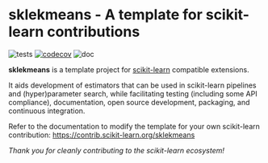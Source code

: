 sklekmeans - A template for scikit-learn contributions
============================================================

![tests](https://github.com/scikit-learn-contrib/sklekmeans/actions/workflows/python-app.yml/badge.svg)
[![codecov](https://codecov.io/gh/scikit-learn-contrib/sklekmeans/graph/badge.svg?token=L0XPWwoPLw)](https://codecov.io/gh/scikit-learn-contrib/sklekmeans)
![doc](https://github.com/scikit-learn-contrib/sklekmeans/actions/workflows/deploy-gh-pages.yml/badge.svg)

**sklekmeans** is a template project for [scikit-learn](https://scikit-learn.org)
compatible extensions.

It aids development of estimators that can be used in scikit-learn pipelines and
(hyper)parameter search, while facilitating testing (including some API compliance),
documentation, open source development, packaging, and continuous integration.

Refer to the documentation to modify the template for your own scikit-learn
contribution: https://contrib.scikit-learn.org/sklekmeans

*Thank you for cleanly contributing to the scikit-learn ecosystem!*

